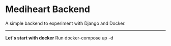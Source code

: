 # Mediheart Backend
A simple backend to experiment with Django and Docker.

---
**Let's start with docker**
Run docker-compose up -d 
